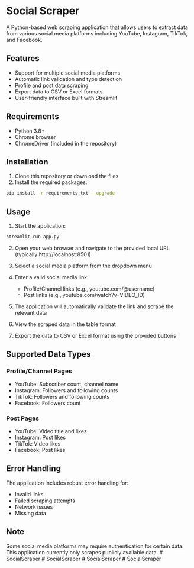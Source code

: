 # Social Scraper

A Python-based web scraping application that allows users to extract data from various social media platforms including YouTube, Instagram, TikTok, and Facebook.

## Features

- Support for multiple social media platforms
- Automatic link validation and type detection
- Profile and post data scraping
- Export data to CSV or Excel formats
- User-friendly interface built with Streamlit

## Requirements

- Python 3.8+
- Chrome browser
- ChromeDriver (included in the repository)

## Installation

1. Clone this repository or download the files
2. Install the required packages:
```bash
pip install -r requirements.txt --upgrade
```

## Usage

1. Start the application:
```bash
streamlit run app.py
```

2. Open your web browser and navigate to the provided local URL (typically http://localhost:8501)

3. Select a social media platform from the dropdown menu

4. Enter a valid social media link:
   - Profile/Channel links (e.g., youtube.com/@username)
   - Post links (e.g., youtube.com/watch?v=VIDEO_ID)

5. The application will automatically validate the link and scrape the relevant data

6. View the scraped data in the table format

7. Export the data to CSV or Excel format using the provided buttons

## Supported Data Types

### Profile/Channel Pages
- YouTube: Subscriber count, channel name
- Instagram: Followers and following counts
- TikTok: Followers and following counts
- Facebook: Followers count

### Post Pages
- YouTube: Video title and likes
- Instagram: Post likes
- TikTok: Video likes
- Facebook: Post likes

## Error Handling

The application includes robust error handling for:
- Invalid links
- Failed scraping attempts
- Network issues
- Missing data

## Note

Some social media platforms may require authentication for certain data. This application currently only scrapes publicly available data. #   S o c i a l S c r a p e r  
 #   S o c i a l S c r a p e r  
 #   S o c i a l S c r a p e r  
 #   S o c i a l S c r a p e r  
 